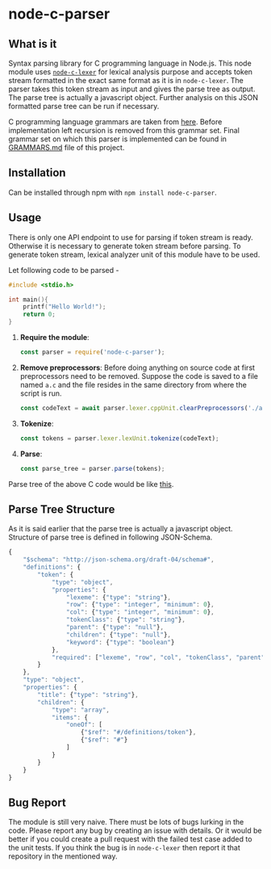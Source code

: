 # node-c-parser

## What is it

Syntax parsing library for C programming language in Node.js.
This node module uses [`node-c-lexer`](https://github.com/taufique71/node-c-lexer) for lexical analysis purpose and accepts token stream formatted in the exact same format as it is in `node-c-lexer`.
The parser takes this token stream as input and gives the parse tree as output.
The parse tree is actually a javascript object.
Further analysis on this JSON formatted parse tree can be run if necessary.

C programming language grammars are taken from [here](https://gist.github.com/taufique71/a8e0950b0ca21a9564675723c7998052).
Before implementation left recursion is removed from this grammar set.
Final grammar set on which this parser is implemented can be found in [GRAMMARS.md](https://github.com/taufique71/node-c-parser/blob/master/GRAMMARS.md) file of this project.

## Installation

Can be installed through npm with `npm install node-c-parser`.

## Usage

There is only one API endpoint to use for parsing if token stream is ready.
Otherwise it is necessary to generate token stream before parsing.
To generate token stream, lexical analyzer unit of this module have to be used.

Let following code to be parsed -

```c
#include <stdio.h>

int main(){
    printf("Hello World!");
    return 0;
}
```

1. **Require the module**:

   ```js
   const parser = require('node-c-parser');
   ```

2. **Remove preprocessors**: Before doing anything on source code at first preprocessors
   need to be removed.
   Suppose the code is saved to a file named `a.c` and the file resides in the same directory from where the script is run.

   ```js
   const codeText = await parser.lexer.cppUnit.clearPreprocessors('./a.c');
   ```

3. **Tokenize**:

   ```js
   const tokens = parser.lexer.lexUnit.tokenize(codeText);
   ```

4. **Parse**:

   ```js
   const parse_tree = parser.parse(tokens);
   ```

Parse tree of the above C code would be like [this](http://paste.ubuntu.com/17739375/).

## Parse Tree Structure

As it is said earlier that the parse tree is actually a javascript object.
Structure of parse tree is defined in following JSON-Schema.

```js
{
    "$schema": "http://json-schema.org/draft-04/schema#",
    "definitions": {
        "token": {
            "type": "object",
            "properties": {
                "lexeme": {"type": "string"},
                "row": {"type": "integer", "minimum": 0},
                "col": {"type": "integer", "minimum": 0},
                "tokenClass": {"type": "string"},
                "parent": {"type": "null"},
                "children": {"type": "null"},
                "keyword": {"type": "boolean"}
            },
            "required": ["lexeme", "row", "col", "tokenClass", "parent", "children"]
        }
    },
    "type": "object",
    "properties": {
        "title": {"type": "string"},
        "children": {
            "type": "array",
            "items": {
                "oneOf": [
                    {"$ref": "#/definitions/token"},
                    {"$ref": "#"}
                ]
            }
        }
    }
}
```

## Bug Report

The module is still very naive.
There must be lots of bugs lurking in the code.
Please report any bug by creating an issue with details.
Or it would be better if you could create a pull request with the failed test case added to the unit tests.
If you think the bug is in `node-c-lexer` then report it that repository in the mentioned way.
